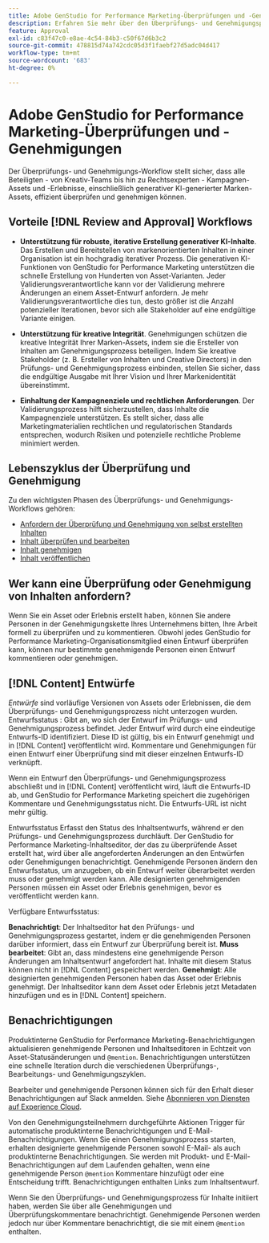 ```yaml
---
title: Adobe GenStudio for Performance Marketing-Überprüfungen und -Genehmigungen
description: Erfahren Sie mehr über den Überprüfungs- und Genehmigungsprozess von GenStudio for Performance Marketing.
feature: Approval
exl-id: c83f47c0-e8ae-4c54-84b3-c50f67d6b3c2
source-git-commit: 478815d74a742cdc05d3f1faebf27d5adc04d417
workflow-type: tm+mt
source-wordcount: '683'
ht-degree: 0%

---
```


# Adobe GenStudio for Performance Marketing-Überprüfungen und -Genehmigungen

Der Überprüfungs- und Genehmigungs-Workflow stellt sicher, dass alle Beteiligten - von Kreativ-Teams bis hin zu Rechtsexperten - Kampagnen-Assets und -Erlebnisse, einschließlich generativer KI-generierter Marken-Assets, effizient überprüfen und genehmigen können.

## Vorteile [!DNL Review and Approval] Workflows

* **Unterstützung für robuste, iterative Erstellung generativer KI-Inhalte**. Das Erstellen und Bereitstellen von markenorientierten Inhalten in einer Organisation ist ein hochgradig iterativer Prozess. Die generativen KI-Funktionen von GenStudio for Performance Marketing unterstützen die schnelle Erstellung von Hunderten von Asset-Varianten. Jeder Validierungsverantwortliche kann vor der Validierung mehrere Änderungen an einem Asset-Entwurf anfordern. Je mehr Validierungsverantwortliche dies tun, desto größer ist die Anzahl potenzieller Iterationen, bevor sich alle Stakeholder auf eine endgültige Variante einigen.

* **Unterstützung für kreative Integrität**. Genehmigungen schützen die kreative Integrität Ihrer Marken-Assets, indem sie die Ersteller von Inhalten am Genehmigungsprozess beteiligen. Indem Sie kreative Stakeholder (z. B. Ersteller von Inhalten und Creative Directors) in den Prüfungs- und Genehmigungsprozess einbinden, stellen Sie sicher, dass die endgültige Ausgabe mit Ihrer Vision und Ihrer Markenidentität übereinstimmt.

* **Einhaltung der Kampagnenziele und rechtlichen Anforderungen**. Der Validierungsprozess hilft sicherzustellen, dass Inhalte die Kampagnenziele unterstützen. Es stellt sicher, dass alle Marketingmaterialien rechtlichen und regulatorischen Standards entsprechen, wodurch Risiken und potenzielle rechtliche Probleme minimiert werden.

## Lebenszyklus der Überprüfung und Genehmigung

Zu den wichtigsten Phasen des Überprüfungs- und Genehmigungs-Workflows gehören:

* [Anfordern der Überprüfung und Genehmigung von selbst erstellten Inhalten](./request-review.md)
* [Inhalt überprüfen und bearbeiten](./review-and-edit.md)
* [Inhalt genehmigen](./approve-content.md)
* [Inhalt veröffentlichen](./publish-content.md)

## Wer kann eine Überprüfung oder Genehmigung von Inhalten anfordern?

Wenn Sie ein Asset oder Erlebnis erstellt haben, können Sie andere Personen in der Genehmigungskette Ihres Unternehmens bitten, Ihre Arbeit formell zu überprüfen und zu kommentieren. Obwohl jedes GenStudio for Performance Marketing-Organisationsmitglied einen Entwurf überprüfen kann, können nur bestimmte genehmigende Personen einen Entwurf kommentieren oder genehmigen.

## [!DNL Content] Entwürfe

_Entwürfe_ sind vorläufige Versionen von Assets oder Erlebnissen, die dem Überprüfungs- und Genehmigungsprozess nicht unterzogen wurden. Entwurfsstatus : Gibt an, wo sich der Entwurf im Prüfungs- und Genehmigungsprozess befindet. Jeder Entwurf wird durch eine eindeutige Entwurfs-ID identifiziert. Diese ID ist gültig, bis ein Entwurf genehmigt und in [!DNL Content] veröffentlicht wird. Kommentare und Genehmigungen für einen Entwurf einer Überprüfung sind mit dieser einzelnen Entwurfs-ID verknüpft.

Wenn ein Entwurf den Überprüfungs- und Genehmigungsprozess abschließt und in [!DNL Content] veröffentlicht wird, läuft die Entwurfs-ID ab, und GenStudio for Performance Marketing speichert die zugehörigen Kommentare und Genehmigungsstatus nicht. Die Entwurfs-URL ist nicht mehr gültig.

Entwurfsstatus Erfasst den Status des Inhaltsentwurfs, während er den Prüfungs- und Genehmigungsprozess durchläuft. Der GenStudio for Performance Marketing-Inhaltseditor, der das zu überprüfende Asset erstellt hat, wird über alle angeforderten Änderungen an den Entwürfen oder Genehmigungen benachrichtigt. Genehmigende Personen ändern den Entwurfsstatus, um anzugeben, ob ein Entwurf weiter überarbeitet werden muss oder genehmigt werden kann. Alle designierten genehmigenden Personen müssen ein Asset oder Erlebnis genehmigen, bevor es veröffentlicht werden kann.

Verfügbare Entwurfsstatus:

**Benachrichtigt**: Der Inhaltseditor hat den Prüfungs- und Genehmigungsprozess gestartet, indem er die genehmigenden Personen darüber informiert, dass ein Entwurf zur Überprüfung bereit ist.
**Muss bearbeitet**: Gibt an, dass mindestens eine genehmigende Person Änderungen am Inhaltsentwurf angefordert hat. Inhalte mit diesem Status können nicht in [!DNL Content] gespeichert werden.
**Genehmigt**: Alle designierten genehmigenden Personen haben das Asset oder Erlebnis genehmigt. Der Inhaltseditor kann dem Asset oder Erlebnis jetzt Metadaten hinzufügen und es in [!DNL Content] speichern.

## Benachrichtigungen

Produktinterne GenStudio for Performance Marketing-Benachrichtigungen aktualisieren genehmigende Personen und Inhaltseditoren in Echtzeit von Asset-Statusänderungen und `@mention`. Benachrichtigungen unterstützen eine schnelle Iteration durch die verschiedenen Überprüfungs-, Bearbeitungs- und Genehmigungszyklen.

Bearbeiter und genehmigende Personen können sich für den Erhalt dieser Benachrichtigungen auf Slack anmelden. Siehe [Abonnieren von Diensten auf Experience Cloud](https://experienceleague.adobe.com/en/docs/core-services/interface/features/account-preferences#slack).

Von den Genehmigungsteilnehmern durchgeführte Aktionen Trigger für automatische produktinterne Benachrichtigungen und E-Mail-Benachrichtigungen. Wenn Sie einen Genehmigungsprozess starten, erhalten designierte genehmigende Personen sowohl E-Mail- als auch produktinterne Benachrichtigungen. Sie werden mit Produkt- und E-Mail-Benachrichtigungen auf dem Laufenden gehalten, wenn eine genehmigende Person `@mention` Kommentare hinzufügt oder eine Entscheidung trifft. Benachrichtigungen enthalten Links zum Inhaltsentwurf.

Wenn Sie den Überprüfungs- und Genehmigungsprozess für Inhalte initiiert haben, werden Sie über alle Genehmigungen und Überprüfungskommentare benachrichtigt. Genehmigende Personen werden jedoch nur über Kommentare benachrichtigt, die sie mit einem `@mention` enthalten.
